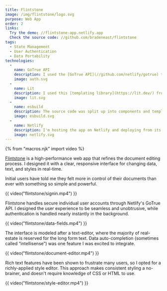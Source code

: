 ```yaml
---
title: Flintstone
image: /img/flintstone/logo.svg
purpose: Web App
order: 2
links:
  Try the demo: //flintstone-app.netlify.app
  Check the source code: //github.com/bradeneast/flintstone
tags:
  - State Management
  - User Authentication
  - Data Portability
technologies:
  - 
    name: GoTrue API
    description: I used the [GoTrue API](//github.com/netlify/gotrue) to handle user signup, authentication and custom user data. GoTrue is based on OAuth2 and JWT.
    image: auth.svg
  - 
    name: Lit
    description: I used this [templating library](https://lit.dev/) from Google's to render a reactive user interface.
    image: lit.svg
  - 
    name: esbuild
    description: The source code was split up into components and templates, so [esbuild](//github.com/evanw/esbuild) was the fastest way to bundle and minify the application.
    image: esbuild.svg
  - 
    name: Netlify
    description: I'm hosting the app on Netlify and deploying from its GitHub repository.
    image: netlify.svg
---
```


{% from "macros.njk" import video %}

[Flintstone](//flintstone.app) is a high-performance web app that refines the document editing process. I designed it with a clear, responsive interface for changing data, text, and styles in real-time.

Initial users have told me they felt more in control of their documents than ever with something so simple and powerful.

{{ video("flintstone/signin.mp4") }}

Flintstone handles secure individual user accounts through Netlify's GoTrue API. I designed the user experience to be seamless and unobtrusive, while authentication is handled nearly instantly in the background.

{{ video("flintstone/data-fields.mp4") }}

The interface is modeled after a text-editor, where the majority of real-estate is reserved for the long form text. Data auto-completion (sometimes called &ldquo;intellisense&rdquo;) was one feature I was excited to integrate.

{{ video("flintstone/document-editor.mp4") }}

Rich text features have been shown to frustrate many users, so I opted for a richly-applied style editor. This approach makes consistent styling a no-brainer, and doesn't require knowledge of CSS or HTML to use.

{{ video("flintstone/style-editor.mp4") }}

